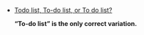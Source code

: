 - [Todo list, To-do list, or To do list?](https://grammarhow.com/todo-list-to-do-list-or-to-do-list/)

  **“To-do list” is the only correct variation.**